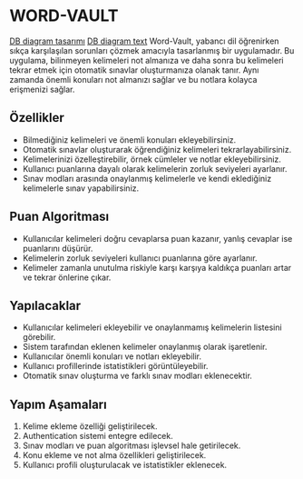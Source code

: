 # WORD-VAULT
[DB diagram tasarımı](./dbdiagrma.jpg)
[DB diagram text](./dbdiagrma.txt)
Word-Vault, yabancı dil öğrenirken sıkça karşılaşılan sorunları çözmek amacıyla tasarlanmış bir uygulamadır. Bu uygulama, bilinmeyen kelimeleri not almanıza ve daha sonra bu kelimeleri tekrar etmek için otomatik sınavlar oluşturmanıza olanak tanır. Aynı zamanda önemli konuları not almanızı sağlar ve bu notlara kolayca erişmenizi sağlar.

## Özellikler

- Bilmediğiniz kelimeleri ve önemli konuları ekleyebilirsiniz.
- Otomatik sınavlar oluşturarak öğrendiğiniz kelimeleri tekrarlayabilirsiniz.
- Kelimelerinizi özelleştirebilir, örnek cümleler ve notlar ekleyebilirsiniz.
- Kullanıcı puanlarına dayalı olarak kelimelerin zorluk seviyeleri ayarlanır.
- Sınav modları arasında onaylanmış kelimelerle ve kendi eklediğiniz kelimelerle sınav yapabilirsiniz.

## Puan Algoritması

- Kullanıcılar kelimeleri doğru cevaplarsa puan kazanır, yanlış cevaplar ise puanlarını düşürür.
- Kelimelerin zorluk seviyeleri kullanıcı puanlarına göre ayarlanır.
- Kelimeler zamanla unutulma riskiyle karşı karşıya kaldıkça puanları artar ve tekrar önlerine çıkar.

## Yapılacaklar

- Kullanıcılar kelimeleri ekleyebilir ve onaylanmamış kelimelerin listesini görebilir.
- Sistem tarafından eklenen kelimeler onaylanmış olarak işaretlenir.
- Kullanıcılar önemli konuları ve notları ekleyebilir.
- Kullanıcı profillerinde istatistikleri görüntüleyebilir.
- Otomatik sınav oluşturma ve farklı sınav modları eklenecektir.

## Yapım Aşamaları

1. Kelime ekleme özelliği geliştirilecek.
2. Authentication sistemi entegre edilecek.
3. Sınav modları ve puan algoritması işlevsel hale getirilecek.
4. Konu ekleme ve not alma özellikleri geliştirilecek.
5. Kullanıcı profili oluşturulacak ve istatistikler eklenecek.

